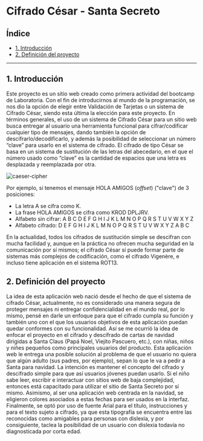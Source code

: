 # Cifrado César - Santa Secreto

## Índice

* [1. Introducción](#1-introduccion)
* [2. Definición del proyecto](#2-definicion-del-proyecto)


***

## 1. Introducción

Este proyecto es un sitio web creado como primera actividad del bootcamp de Laboratoria. 
Con el fin de introducirnos al mundo de la programación, se nos dio la opción de elegir entre Validación de Tarjetas o un sistema de Cifrado César, siendo esta última la elección para este proyecto. En términos generales, el uso de un sistema de Cifrado César para un sitio web busca entregar al usuario una herramienta funcional para cifrar/codificar cualquier tipo de mensajes, dando también la opción de descifrarlo/decodificarlo, y además la posibilidad de seleccionar un número “clave” para usarlo en el sistema de cifrado.
El cifrado de tipo César se basa en un sistema de sustitución de las letras del abecedario, en el que el número usado como “clave” es la cantidad de espacios que una letra es desplazada y reemplazada por otra.


![caeser-cipher](https://upload.wikimedia.org/wikipedia/commons/thumb/2/2b/Caesar3.svg/2000px-Caesar3.svg.png)

Por ejemplo, si tenemos el mensaje HOLA AMIGOS (_offset_) ("clave") de 3 posiciones:

* La letra A se cifra como K.
* La frase HOLA AMIGOS se cifra como KROD DPLJRV.
* Alfabeto sin cifrar: A B C D E F G H I J K L M N O P Q R S T U V W X Y Z
* Alfabeto cifrado: D E F G H I J K L M N O P Q R S T U V W X Y Z A B C

En la actualidad, todos los cifrados de sustitución simple se descifran con
mucha facilidad y, aunque en la práctica no ofrecen mucha seguridad en la
comunicación por sí mismos; el cifrado César sí puede formar parte de sistemas
más complejos de codificación, como el cifrado Vigenère, e incluso tiene
aplicación en el sistema ROT13.

## 2. Definición del proyecto

La idea de esta aplicación web nació desde el hecho de que el sistema de cifrado César, actualmente, no es considerado una manera segura de proteger mensajes ni entregar confidencialidad en el mundo real, por lo mismo, pensé en darle un enfoque para que el cifrado cumpla su función y también uno con el que los usuarios objetivos de esta aplicación puedan quedar conformes con su funcionalidad. Así se me ocurrió la idea de enfocar el proyecto en el cifrado y descifrado de cartas de navidad dirigidas a Santa Claus (Papá Noel, Viejito Pascuero, etc.), con niñas, niños y niñes pequeños como principales usuarios del producto.
Esta aplicación web le entrega una posible solución al problema de que el usuario no quiera que algún adulto (sus padres, por ejemplo), sepan lo que le va a pedir a Santa para navidad. La intención es mantener el concepto del cifrado y descifrado simple para que así usuarios jóvenes puedan usarlo. Si el niño sabe leer, escribir e interactuar con sitios web de baja complejidad, entonces está capacitado para utilizar el sitio de Santa Secreto por sí mismo.
Asimismo, al ser una aplicación web centrada en la navidad, se eligieron colores asociados a estas fechas para ser usados en la interfaz. Finalmente, se optó por uso de fuente Arial para el título, instrucciones y para el texto sujeto a cifrado, ya que esta tipografía se encuentra entre las reconocidas como amigables para personas con dislexia, y por consiguiente, taclea la posibilidad de un usuario con dislexia todavía no diagnosticada por corta edad.